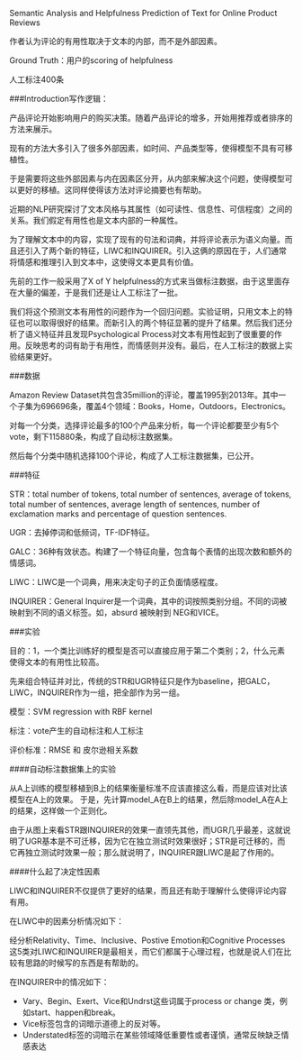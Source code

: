 


Semantic Analysis and Helpfulness Prediction of Text for Online Product Reviews

作者认为评论的有用性取决于文本的内部，而不是外部因素。

Ground Truth：用户的scoring of helpfulness

人工标注400条


###Introduction写作逻辑：

产品评论开始影响用户的购买决策。随着产品评论的增多，开始用推荐或者排序的方法来展示。

现有的方法大多引入了很多外部因素，如时间、产品类型等，使得模型不具有可移植性。

于是需要将这些外部因素与内在因素区分开，从内部来解决这个问题，使得模型可以更好的移植。这同样使得该方法对评论摘要也有帮助。

近期的NLP研究探讨了文本风格与其属性（如可读性、信息性、可信程度）之间的关系。我们假定有用性也是文本内部的一种属性。

为了理解文本中的内容，实现了现有的句法和词典，并将评论表示为语义向量。而且还引入了两个新的特征，LIWC和INQUIRER。引入这俩的原因在于，人们通常将情感和推理引入到文本中，这使得文本更具有价值。

先前的工作一般采用了X of Y helpfulness的方式来当做标注数据，由于这里面存在大量的偏差，于是我们还是让人工标注了一批。

我们将这个预测文本有用性的问题作为一个回归问题。实验证明，只用文本上的特征也可以取得很好的结果。而新引入的两个特征显著的提升了结果。然后我们还分析了语义特征并且发现Psychological Process对文本有用性起到了很重要的作用。反映思考的词有助于有用性，而情感则并没有。最后，在人工标注的数据上实验结果更好。

###数据

Amazon Review Dataset共包含35million的评论，覆盖1995到2013年。其中一个子集为696696条，覆盖4个领域：Books，Home，Outdoors，Electronics。

对每一个分类，选择评论最多的100个产品来分析，每一个评论都要至少有5个vote，剩下115880条，构成了自动标注数据集。

然后每个分类中随机选择100个评论，构成了人工标注数据集，已公开。

###特征

STR：total number of tokens, total number of sentences, average of tokens, total number of sentences, average length of sentences, number of exclamation marks and  percentage of question sentences.

UGR：去掉停词和低频词，TF-IDF特征。

GALC：36种有效状态。构建了一个特征向量，包含每个表情的出现次数和额外的情感词。

LIWC：LIWC是一个词典，用来决定句子的正负面情感程度。

INQUIRER：General Inquirer是一个词典，其中的词按照类别分组。不同的词被映射到不同的语义标签。如，absurd 被映射到 NEG和VICE。

###实验

目的：1，一个类比训练好的模型是否可以直接应用于第二个类别；2，什么元素使得文本的有用性比较高。

先来组合特征并对比，传统的STR和UGR特征只是作为baseline，把GALC，LIWC，INQUIRER作为一组，把全部作为另一组。

模型：SVM regression with RBF kernel

标注：vote产生的自动标注和人工标注

评价标准：RMSE 和 皮尔逊相关系数

####自动标注数据集上的实验

从A上训练的模型移植到B上的结果衡量标准不应该直接这么看，而是应该对比该模型在A上的效果。
于是，先计算model_A在B上的结果，然后除model_A在A上的结果，这样做一个正则化。

由于从图上来看STR跟INQUIRER的效果一直领先其他，而UGR几乎最差，这就说明了UGR基本是不可迁移，因为它在独立测试时效果很好；STR是可迁移的，而它再独立测试时效果一般；那么就说明了，INQUIRER跟LIWC是起了作用的。

####什么起了决定性因素

LIWC和INQUIRER不仅提供了更好的结果，而且还有助于理解什么使得评论内容有用。

在LIWC中的因素分析情况如下：

经分析Relativity、Time、Inclusive、Postive Emotion和Cognitive Processes这5类对LIWC和INQUIRER是最相关，而它们都属于心理过程，也就是说人们在比较有思路的时候写的东西是有帮助的。

在INQUIRER中的情况如下：

* Vary、Begin、Exert、Vice和Undrst这些词属于process or change 类，例如start、happen和break。
* Vice标签包含的词暗示道德上的反对等。
* Understated标签的词暗示在某些领域降低重要性或者谨慎，通常反映缺乏情感表达



























